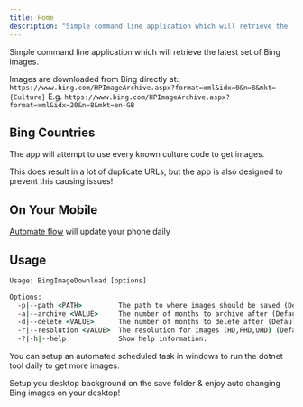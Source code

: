 ```yaml
---
title: Home
description: "Simple command line application which will retrieve the latest set of Bing images."
---
```


Simple command line application which will retrieve the latest set of Bing images.

Images are downloaded from Bing directly at: `https://www.bing.com/HPImageArchive.aspx?format=xml&idx=0&n=8&mkt={Culture}`
E.g. `https://www.bing.com/HPImageArchive.aspx?format=xml&idx=20&n=8&mkt=en-GB`

## Bing Countries

The app will attempt to use every known culture code to get images.

This does result in a lot of duplicate URLs, but the app is also designed to prevent this causing issues!

## On Your Mobile

[Automate flow](http://llamalab.com/automate/community/flows/21377) will update your phone daily

## Usage

```cmd
Usage: BingImageDownload [options]

Options:
  -p|--path <PATH>         The path to where images should be saved (Default: Home Path)
  -a|--archive <VALUE>     The number of months to archive after (Default: 1)
  -d|--delete <VALUE>      The number of months to delete after (Default: never)
  -r|--resolution <VALUE>  The resolution for images (HD,FHD,UHD) (Default: FHD)
  -?|-h|--help             Show help information.
```

You can setup an automated scheduled task in windows to run the dotnet tool daily to get more images.

Setup you desktop background on the save folder & enjoy auto changing Bing images on your desktop!